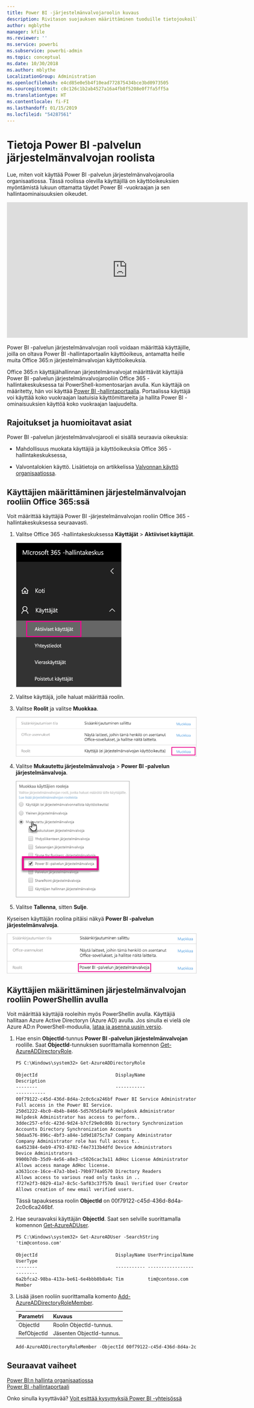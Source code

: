 ```yaml
---
title: Power BI -järjestelmänvalvojaroolin kuvaus
description: Rivitason suojauksen määrittäminen tuoduille tietojoukoille ja DirectQuerylle Power BI -palvelussa
author: mgblythe
manager: kfile
ms.reviewer: ''
ms.service: powerbi
ms.subservice: powerbi-admin
ms.topic: conceptual
ms.date: 10/30/2018
ms.author: mblythe
LocalizationGroup: Administration
ms.openlocfilehash: e4cd85e0e5b4f10ead772875434bce3bd0973505
ms.sourcegitcommit: c8c126c1b2ab4527a16a4fb8f5208e0f7fa5ff5a
ms.translationtype: HT
ms.contentlocale: fi-FI
ms.lasthandoff: 01/15/2019
ms.locfileid: "54287561"
---
```

# <a name="understanding-the-power-bi-service-administrator-role"></a>Tietoja Power BI -palvelun järjestelmänvalvojan roolista

Lue, miten voit käyttää Power BI -palvelun järjestelmänvalvojaroolia organisaatiossa. Tässä roolissa olevilla käyttäjillä on käyttöoikeuksien myöntämistä lukuun ottamatta täydet Power BI -vuokraajan ja sen hallintaominaisuuksien oikeudet.

<iframe width="640" height="360" src="https://www.youtube.com/embed/PQRbdJgEm3k?showinfo=0" frameborder="0" allowfullscreen></iframe>

Power BI -palvelun järjestelmänvalvojan rooli voidaan määrittää käyttäjille, joilla on oltava Power BI -hallintaportaalin käyttöoikeus, antamatta heille muita Office 365:n järjestelmänvalvojan käyttöoikeuksia.

Office 365:n käyttäjähallinnan järjestelmänvalvojat määrittävät käyttäjiä Power BI -palvelun järjestelmänvalvojarooliin Office 365 -hallintakeskuksessa tai PowerShell-komentosarjan avulla. Kun käyttäjä on määritetty, hän voi käyttää [Power BI -hallintaportaalia](service-admin-portal.md). Portaalissa käyttäjä voi käyttää koko vuokraajan laatuisia käyttömittareita ja hallita Power BI -ominaisuuksien käyttöä koko vuokraajan laajuudelta.

## <a name="limitations-and-considerations"></a>Rajoitukset ja huomioitavat asiat

Power BI -palvelun järjestelmänvalvojarooli ei sisällä seuraavia oikeuksia:

* Mahdollisuus muokata käyttäjiä ja käyttöoikeuksia Office 365 -hallintakeskuksessa,

* Valvontalokien käyttö. Lisätietoja on artikkelissa [Valvonnan käyttö organisaatiossa](service-admin-auditing.md).

## <a name="assign-users-to-the-admin-role-in-office-365"></a>Käyttäjien määrittäminen järjestelmänvalvojan rooliin Office 365:ssä

Voit määrittää käyttäjiä Power BI -järjestelmänvalvojan rooliin Office 365 -hallintakeskuksessa seuraavasti.

1. Valitse Office 365 -hallintakeskuksessa **Käyttäjät** > **Aktiiviset käyttäjät**.

    ![Office 365 -hallintakeskus](media/service-admin-role/powerbi-admin-users.png)

1. Valitse käyttäjä, jolle haluat määrittää roolin.

1. Valitse **Roolit** ja valitse **Muokkaa**.

    ![Roolien muokkaaminen](media/service-admin-role/powerbi-admin-edit-roles.png)

1. Valitse **Mukautettu järjestelmänvalvoja** > **Power BI -palvelun järjestelmänvalvoja**.

    ![Power BI -palvelun järjestelmänvalvoja](media/service-admin-role/powerbi-admin-role.png)

1. Valitse **Tallenna**, sitten **Sulje**.

Kyseisen käyttäjän roolina pitäisi näkyä **Power BI -palvelun järjestelmänvalvoja**.

![Roolit](media/service-admin-role/powerbi-admin-role-set.png)

## <a name="assign-users-to-the-admin-role-with-powershell"></a>Käyttäjien määrittäminen järjestelmänvalvojan rooliin PowerShellin avulla

Voit määrittää käyttäjiä rooleihin myös PowerShellin avulla. Käyttäjiä hallitaan Azure Active Directoryn (Azure AD) avulla. Jos sinulla ei vielä ole Azure AD:n PowerShell-moduulia, [lataa ja asenna uusin versio](https://www.powershellgallery.com/packages/AzureAD/).

1. Hae ensin **ObjectId**-tunnus **Power BI -palvelun järjestelmänvalvojan** roolille. Saat **ObjectId**-tunnuksen suorittamalla komennon [Get-AzureADDirectoryRole](/powershell/module/azuread/get-azureaddirectoryrole).

    ```
    PS C:\Windows\system32> Get-AzureADDirectoryRole

    ObjectId                             DisplayName                        Description
    --------                             -----------                        -----------
    00f79122-c45d-436d-8d4a-2c0c6ca246bf Power BI Service Administrator     Full access in the Power BI Service.
    250d1222-4bc0-4b4b-8466-5d5765d14af9 Helpdesk Administrator             Helpdesk Administrator has access to perform..
    3ddec257-efdc-423d-9d24-b7cf29e0c86b Directory Synchronization Accounts Directory Synchronization Accounts
    50daa576-896c-4bf3-a84e-1d9d1875c7a7 Company Administrator              Company Administrator role has full access t..
    6a452384-6eb9-4793-8782-f4e7313b4dfd Device Administrators              Device Administrators
    9900b7db-35d9-4e56-a8e3-c5026cac3a11 AdHoc License Administrator        Allows access manage AdHoc license.
    a3631cce-16ce-47a3-bbe1-79b9774a0570 Directory Readers                  Allows access to various read only tasks in ..
    f727e2f3-0829-41a7-8c5c-5af83c37f57b Email Verified User Creator        Allows creation of new email verified users.
    ```

    Tässä tapauksessa roolin **ObjectId** on 00f79122-c45d-436d-8d4a-2c0c6ca246bf.

1. Hae seuraavaksi käyttäjän **ObjectId**. Saat sen selville suorittamalla komennon [Get-AzureADUser](/powershell/module/azuread/get-azureaduser).

    ```
    PS C:\Windows\system32> Get-AzureADUser -SearchString 'tim@contoso.com'

    ObjectId                             DisplayName UserPrincipalName      UserType
    --------                             ----------- -----------------      --------
    6a2bfca2-98ba-413a-be61-6e4bbb8b8a4c Tim         tim@contoso.com        Member
    ```

1. Lisää jäsen rooliin suorittamalla komento [Add-AzureADDirectoryRoleMember](/powershell/module/azuread/add-azureaddirectoryrolemember).

    | Parametri | Kuvaus |
    | --- | --- |
    | ObjectId |Roolin ObjectId-tunnus. |
    | RefObjectId |Jäsenten ObjectId-tunnus. |

    ```powershell
    Add-AzureADDirectoryRoleMember -ObjectId 00f79122-c45d-436d-8d4a-2c0c6ca246bf -RefObjectId 6a2bfca2-98ba-413a-be61-6e4bbb8b8a4c
    ```

## <a name="next-steps"></a>Seuraavat vaiheet

[Power BI:n hallinta organisaatiossa](service-admin-administering-power-bi-in-your-organization.md)  
[Power BI -hallintaportaali](service-admin-portal.md)  

Onko sinulla kysyttävää? [Voit esittää kysymyksiä Power BI -yhteisössä](http://community.powerbi.com/)